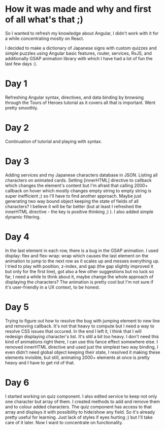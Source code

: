 # How it was made and why and first of all what's that ;)

So I wanted to refresh my knowledge about Angular, I didn't work with it for a while concentrating mostly on React.

I decided to make a dictionary of Japanese signs with custom quizzes and simple puzzles using Angular basic features, router, services, RxJS, and additionally GSAP animation library with which I have had a lot of fun the last few days :).

# Day 1

Refreshing Angular syntax, directives, and data binding by browsing through the Tours of Heroes tutorial as it covers all that is important. Went pretty smoothly.

# Day 2 

Continuation of tutorial and playing with syntax. 

# Day 3

Adding services and my Japanese characters database in JSON. Listing all characters on animated cards. Setting [innerHTML] directive to callback which changes the element's content but I'm afraid that calling 2000+ callback on hover which mostly changes empty string to empty string is super inefficient ;) so I'll have to find another approach. Maybe just generating two way bound object keeping the state of fields of all characters? I believe it will be far better (but at least I refreshed the innerHTML directive - the key is positive thinking ;) ). 
I also added simple dynamic filtering.

# Day 4

In the last element in each row, there is a bug in the GSAP animation. I used display: flex and flex-wrap: wrap which causes the last element on the animation to jump to the next row as it scales up and messes everything up. I tried to play with position, z-index, and gap (the gap slightly improved it but only for the first line), got also a few other suggestions but no luck so far, I need a while to think about it, maybe change the whole approach of displaying the characters? The animation is pretty cool but I'm not sure if it's user-friendly in a UX context, to be honest.

# Day 5

Trying to figure out how to resolve the bug with jumping element to new line and removing callback. It's not that heavy to compute but I need a way to resolve CSS issues that occured. In the end I left it, I think that I will redesign displaying character's list. It's still a bit too heavy. I don't need this kind of animations right there, I can use this fance effect somewhere else. I removed innerHTML directive and used just the simplest two way binding, I even didn't need global object keeping their state, I resolved it making these elements invisible, but still, animating 2000+ elements at once is pretty heavy and I have to get rid of that.

# Day 6

I started working on quiz component. I also edited service to keep not only one character but array of them. I created methods to add and remove them and to colour added characters. The quiz component has access to that array and displays it with possibility to hide/show any field. So it's already pretty useful for learning. Just lack of styles if eyes hurting ;) but I'll take care of it later. Now I want to concentrate on functionality.